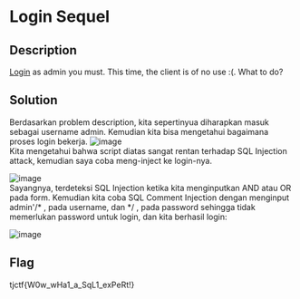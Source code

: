 # Login Sequel
## Description 
<a href=http://login_sequel.tjctf.org/>Login</a> as admin you must. This time, the client is of no use :(. What to do?

## Solution
Berdasarkan problem description, kita sepertinyua diharapkan masuk sebagai username admin. Kemudian kita bisa mengetahui bagaimana proses login bekerja.
![image](https://user-images.githubusercontent.com/61267430/83213788-39c69e00-a18d-11ea-8b98-57bd883203d9.png)
<br>
Kita mengetahui bahwa script diatas sangat rentan terhadap SQL Injection attack, kemudian saya coba meng-inject ke login-nya.

![image](https://user-images.githubusercontent.com/61267430/83213876-6f6b8700-a18d-11ea-82e0-8c1001fc99e3.png)
<br>
Sayangnya, terdeteksi SQL Injection ketika kita menginputkan AND atau OR pada form. Kemudian kita coba SQL Comment Injection dengan menginput admin'/* , pada username, dan */ , pada password sehingga tidak memerlukan password untuk login, dan kita berhasil login:

![image](https://user-images.githubusercontent.com/61267430/83214010-c4a79880-a18d-11ea-8570-6965afff6271.png)


## Flag
tjctf{W0w_wHa1_a_SqL1_exPeRt!}